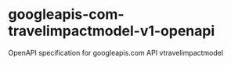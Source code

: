 # googleapis-com-travelimpactmodel-v1-openapi
OpenAPI specification for googleapis.com API vtravelimpactmodel

